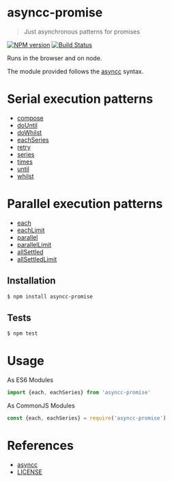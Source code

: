 # asyncc-promise

> Just asynchronous patterns for promises

[![NPM version](https://badge.fury.io/js/asyncc-promise.svg)](https://www.npmjs.com/package/asyncc-promise/)
[![Build Status](https://travis-ci.org/commenthol/asyncc-promise.svg?branch=master)](http://travis-ci.org/commenthol/asyncc-promise)

Runs in the browser and on node.  

The module provided follows the [asyncc][] syntax.

# Serial execution patterns

- [compose](https://commenthol.github.io/asyncc-promise/module-serial.html#.compose)
- [doUntil](https://commenthol.github.io/asyncc-promise/module-serial.html#.doUntil)
- [doWhilst](https://commenthol.github.io/asyncc-promise/module-serial.html#.doWhilst)
- [eachSeries](https://commenthol.github.io/asyncc-promise/module-serial.html#.eachSeries)
- [retry](https://commenthol.github.io/asyncc-promise/module-serial.html#.retry)
- [series](https://commenthol.github.io/asyncc-promise/module-serial.html#.series)
- [times](https://commenthol.github.io/asyncc-promise/module-serial.html#.times)
- [until](https://commenthol.github.io/asyncc-promise/module-serial.html#.until)
- [whilst](https://commenthol.github.io/asyncc-promise/module-serial.html#.whilst)

# Parallel execution patterns

- [each](https://commenthol.github.io/asyncc-promise/module-parallel.html#.each)
- [eachLimit](https://commenthol.github.io/asyncc-promise/module-parallel.html#.eachLimit)
- [parallel](https://commenthol.github.io/asyncc-promise/module-parallel.html#.parallel)
- [parallelLimit](https://commenthol.github.io/asyncc-promise/module-parallel.html#.parallelLimit)
- [allSettled](https://commenthol.github.io/asyncc-promise/module-parallel.html#.allSettled)
- [allSettledLimit](https://commenthol.github.io/asyncc-promise/module-parallel.html#.allSettledLimit)

## Installation

```sh
$ npm install asyncc-promise
```

## Tests

```sh
$ npm test
```

# Usage

As ES6 Modules

```js
import {each, eachSeries} from 'asyncc-promise'
```

As CommonJS Modules

```js
const {each, eachSeries} = require('asyncc-promise')
```

# References

<!-- !ref -->

* [asyncc][asyncc]
* [LICENSE][LICENSE]

<!-- ref! -->

[asyncc]: https://github.com/commenthol/asyncc
[LICENSE]: ./LICENSE.txt
